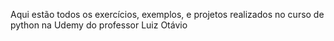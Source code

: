 Aqui estão todos os exercícios, exemplos, e projetos realizados no curso de python na Udemy do professor Luiz Otávio
